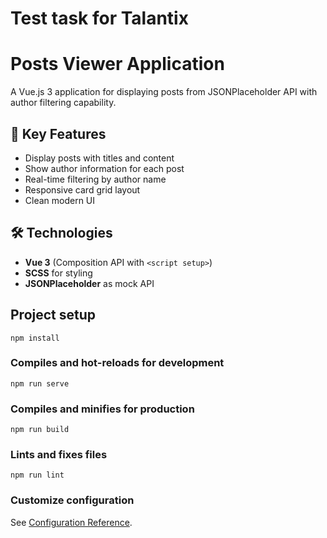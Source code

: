 # Test task for Talantix

# Posts Viewer Application

A Vue.js 3 application for displaying posts from JSONPlaceholder API with author filtering capability.

## 📌 Key Features

- Display posts with titles and content
- Show author information for each post
- Real-time filtering by author name
- Responsive card grid layout
- Clean modern UI

## 🛠 Technologies

- **Vue 3** (Composition API with `<script setup>`)
- **SCSS** for styling
- **JSONPlaceholder** as mock API

## Project setup
```
npm install
```

### Compiles and hot-reloads for development
```
npm run serve
```

### Compiles and minifies for production
```
npm run build
```

### Lints and fixes files
```
npm run lint
```

### Customize configuration
See [Configuration Reference](https://cli.vuejs.org/config/).
